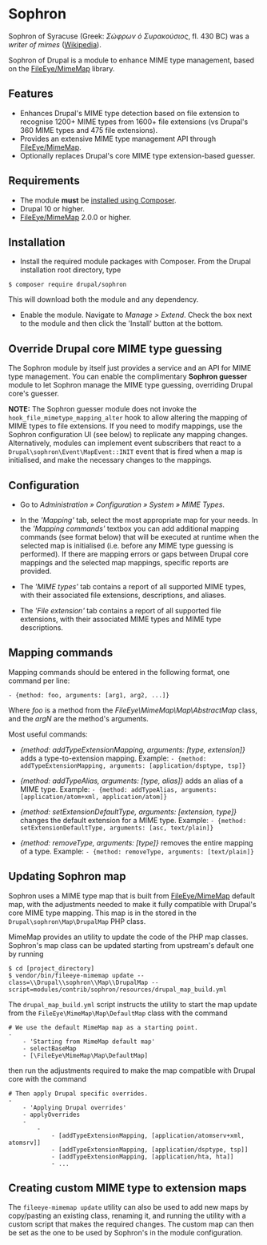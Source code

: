# Sophron

Sophron of Syracuse (Greek: _Σώφρων ὁ Συρακούσιος_, fl. 430 BC) was a _writer
of mimes_ ([Wikipedia](https://en.wikipedia.org/wiki/Sophron)).

Sophron of Drupal is a module to enhance MIME type management, based on the
[FileEye/MimeMap](https://github.com/FileEye/MimeMap) library.

## Features

* Enhances Drupal's MIME type detection based on file extension to recognise
  1200+ MIME types from 1600+ file extensions (vs Drupal's 360 MIME types and
  475 file extensions).
* Provides an extensive MIME type management API through [FileEye/MimeMap](https://github.com/FileEye/MimeMap).
* Optionally replaces Drupal's core MIME type extension-based guesser.

## Requirements

* The module **must** be [installed using Composer](https://www.drupal.org/node/2718229).
* Drupal 10 or higher.
* [FileEye/MimeMap](https://github.com/FileEye/MimeMap) 2.0.0 or higher.

## Installation

* Install the required module packages with Composer. From the Drupal
  installation root directory, type
```
$ composer require drupal/sophron
```
  This will download both the module and any dependency.

* Enable the module. Navigate to _Manage > Extend_. Check the box next to the
  module and then click the 'Install' button at the bottom.

## Override Drupal core MIME type guessing

The Sophron module by itself just provides a service and an API for MIME type
management. You can enable the complimentary **Sophron guesser** module to let
Sophron manage the MIME type guessing, overriding Drupal core's guesser.

**NOTE:** The Sophron guesser module does not invoke the
```hook_file_mimetype_mapping_alter``` hook to allow altering the mapping of
MIME types to file extensions. If you need to modify mappings, use the
Sophron configuration UI (see below) to replicate any mapping changes.
Alternatively, modules can implement event subscribers that react to a
```Drupal\sophron\Event\MapEvent::INIT``` event that is fired when a map
is initialised, and make the necessary changes to the mappings.

## Configuration

* Go to _Administration » Configuration » System » MIME Types_.

* In the _'Mapping'_ tab, select the most appropriate map for your needs. In
  the _'Mapping commands'_ textbox you can add additional mapping commands (see
  format below) that will be executed at runtime when the selected map is
  initialised (i.e. before any MIME type guessing is performed).
  If there are mapping errors or gaps between Drupal core mappings and the
  selected map mappings, specific reports are provided.

* The _'MIME types'_ tab contains a report of all supported MIME types, with
  their associated file extensions, descriptions, and aliases.

* The _'File extension'_ tab contains a report of all supported file extensions,
  with their associated MIME types and MIME type descriptions.

## Mapping commands

Mapping commands should be entered in the following format, one command per
line:
```
- {method: foo, arguments: [arg1, arg2, ...]}
```
Where _foo_ is a method from the _FileEye\MimeMap\Map\AbstractMap_ class,
and the _argN_ are the method's arguments.

Most useful commands:

* _{method: addTypeExtensionMapping, arguments: [type, extension]}_ adds a
  type-to-extension mapping.
  Example: ```- {method: addTypeExtensionMapping, arguments: [application/dsptype, tsp]}```

* _{method: addTypeAlias, arguments: [type, alias]}_ adds an alias of a
  MIME type.
  Example: ```- {method: addTypeAlias, arguments: [application/atom+xml, application/atom]}```

* _{method: setExtensionDefaultType, arguments: [extension, type]}_ changes
  the default extension for a MIME type.
  Example: ```- {method: setExtensionDefaultType, arguments: [asc, text/plain]}```

* _{method: removeType, arguments: [type]}_ removes the entire mapping of a
  type.
  Example: ```- {method: removeType, arguments: [text/plain]}```

## Updating Sophron map

Sophron uses a MIME type map that is built from [FileEye/MimeMap](https://github.com/FileEye/MimeMap)
default map, with the adjustments needed to make it fully compatible with
Drupal's core MIME type mapping. This map is in the stored in the
```Drupal\sophron\Map\DrupalMap``` PHP class.

MimeMap provides an utility to update the code of the PHP map classes. Sophron's
map class can be updated starting from upstream's default one by running

```
$ cd [project_directory]
$ vendor/bin/fileeye-mimemap update --class=\\Drupal\\sophron\\Map\\DrupalMap --script=modules/contrib/sophron/resources/drupal_map_build.yml
```

The ```drupal_map_build.yml``` script instructs the utility to start the map
update from the ```FileEye\MimeMap\Map\DefaultMap``` class with the command

```
# We use the default MimeMap map as a starting point.
-
    - 'Starting from MimeMap default map'
    - selectBaseMap
    - [\FileEye\MimeMap\Map\DefaultMap]
```

then run the adjustments required to make the map compatible with Drupal core
with the command

```
# Then apply Drupal specific overrides.
-
    - 'Applying Drupal overrides'
    - applyOverrides
    -
        -
            - [addTypeExtensionMapping, [application/atomserv+xml, atomsrv]]
            - [addTypeExtensionMapping, [application/dsptype, tsp]]
            - [addTypeExtensionMapping, [application/hta, hta]]
            - ...
```

## Creating custom MIME type to extension maps

The ```fileeye-mimemap update``` utility can also be used to add new maps by
copy/pasting an existing class, renaming it, and running the utility with a
custom script that makes the required changes. The custom map can then be set
as the one to be used by Sophron's in the module configuration.
